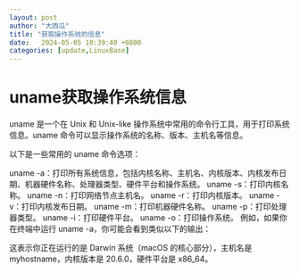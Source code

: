 ```yaml
---
layout: post
author: "大西瓜"
title: "获取操作系统的信息"
date:   2024-05-05 10:39:40 +0800
categories: [update,LinuxBase] 
---
```


# uname获取操作系统信息
uname 是一个在 Unix 和 Unix-like 操作系统中常用的命令行工具，用于打印系统信息。uname 命令可以显示操作系统的名称、版本、主机名等信息。

以下是一些常用的 uname 命令选项：

uname -a：打印所有系统信息，包括内核名称、主机名、内核版本、内核发布日期、机器硬件名称、处理器类型、硬件平台和操作系统。
uname -s：打印内核名称。
uname -n：打印网络节点主机名。
uname -r：打印内核版本。
uname -v：打印内核发布日期。
uname -m：打印机器硬件名称。
uname -p：打印处理器类型。
uname -i：打印硬件平台。
uname -o：打印操作系统。
例如，如果你在终端中运行 uname -a，你可能会看到类似以下的输出：

这表示你正在运行的是 Darwin 系统（macOS 的核心部分），主机名是 myhostname，内核版本是 20.6.0，硬件平台是 x86_64。
